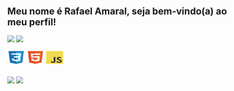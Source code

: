 ## Meu nome é Rafael Amaral, seja bem-vindo(a) ao meu perfil! 

<div>
  <img height="180em" src="https://github-readme-stats.vercel.app/api?username=rafaelamaral98&show_icons=true&theme=dark&include_all_commits=true&count_private=true">
  <img height="180em" src="https://github-readme-stats.vercel.app/api/top-langs/?username=rafaelamaral98&layout=compact&langs_count=16&theme=dark">
</div><br/>

<div style:"display: inline-block">
  <img  align="center" alt="CSS3" height="30" width="40" src="https://github.com/devicons/devicon/blob/master/icons/css3/css3-original.svg">
  <img  align="center" alt="HTML5" height="30" width="40" src="https://github.com/devicons/devicon/blob/master/icons/html5/html5-original.svg">
  <img  align="center" alt="JavaScript" height="30" width="40" src="https://github.com/devicons/devicon/blob/master/icons/javascript/javascript-original.svg">
</div> 

##

<div style:"display: inline-block">
  <a href = "mailto: rafaelamaralpessoa658@gmail.com"><img src="https://img.shields.io/badge/-Gmail-%23EA4335?style=for-the-badge&logo=gmail&logoColor=white" target="_blank"></a>
  <a href="https://www.linkedin.com/in/rafaelamaral98/" target="_blank"><img src="https://img.shields.io/badge/-LinkedIn-%230077B5?style=for-the-badge&logo=linkedin&logoColor=white" target="_blank"></a>
</div>
